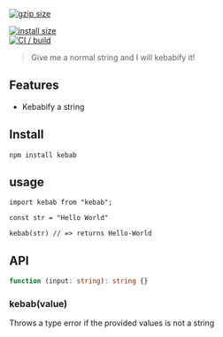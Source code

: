 [![gzip size](https://badgen.net/bundlephobia/minzip/kebab)](https://bundlephobia.com/result?p=kebab)

[![install size](https://packagephobia.now.sh/badge?p=kebab)](https://packagephobia.now.sh/result?p=kebab)
<br />
[![CI / build](https://github.com/luke-h1/kebab/actions/workflows/build.yml/badge.svg)](https://github.com/luke-h1/kebab/actions/workflows/build.yml)

> Give me a normal string and I will kebabify it! 

## Features 
- Kebabify a string 


## Install 
```
npm install kebab 
```

## usage 
```
import kebab from "kebab";

const str = "Hello World" 

kebab(str) // => returns Hello-World
```

## API 
```ts 
function (input: string): string {} 
```

### kebab(value) 
Throws a type error if the provided values is not a string
